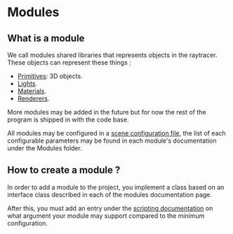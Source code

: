 # Modules
## What is a module
We call modules shared libraries that represents objects in the raytracer.
These objects can represent these things :
- [Primitives](Modules/Primitives.md): 3D objects.
- [Lights](Modules/Lights.md).
- [Materials](Modules/Materials.md).
- [Renderers](Renderers.md).

More modules may be added in the future but for now the rest of the program is shipped in with the code base.

All modules may be configured in a [scene configuration file](Configuration%20file.md), the list of each configurable parameters may be found in each module's documentation under the Modules folder.

## How to create a module ?
In order to add a module to the project, you implement a class based on an interface class described in each of the modules documentation page.

After this, you must add an entry under the [scripting documentation](Configuration%20file.md) on what argument your module may support compared to the minimum configuration.